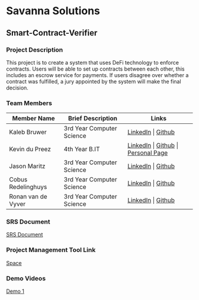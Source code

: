 # Savanna Solutions
## Smart-Contract-Verifier


### Project Description
This project is to create a system that uses DeFi technology to enforce contracts.
Users will be able to set up contracts between each other, this includes an escrow service for payments.
If users disagree over whether a contract was fulfilled, a jury appointed by the system will make the final decision.

### Team Members

| Member Name        | Brief Description        | Links     |
| ------------------ | --------------------     | --------- | 
| Kaleb Bruwer       | 3rd Year Computer Science| [LinkedIn](https://www.linkedin.com/in/kaleb-bruwer-033b2b20b  "Kaleb's LinkedIn Profile") \| [Github](https://github.com/Kaleb-Bruwer  "Kaleb's Github Profile") |
| Kevin du Preez     | 4th Year B.IT            | [LinkedIn](https://www.linkedin.com/in/kevindupreez8  "Kevin's LinkedIn Profile") \| [Github](https://github.com/bitBadger8  "Kevin's Github Profile") \| [Personal Page](http://bitbadger8.github.io/  "Kevin's Personal Profile") 
| Jason Maritz       | 3rd Year Computer Science| [LinkedIn](https://www.linkedin.com/in/jason-maritz-b2170b15a  "Jason's LinkedIn Profile") \| [Github](https://github.com/JasonMaritz  "Jason's Github Profile") |
| Cobus Redelinghuys | 3rd Year Computer Science| [LinkedIn](https://www.linkedin.com/in/cobus-redelinghuys-5a752516b  "Cobus's LinkedIn Profile") \| [Github](https://github.com/DarkMerlin1  "Cobus's Github Profile") |
| Ronan van de Vyver | 3rd Year Computer Science| [LinkedIn](https://linkedin.com/in/ronan-van-de-vyver-98bb7820b  "Ronan's LinkedIn Profile") \| [Github](https://github.com/Ronan-UP  "Ronan's Github Profile") |


### SRS Document
[SRS Document](https://drive.google.com/file/d/1IvI10wJO8FSv1APeL5g9D8WualTDp7nY/view?usp=sharing "SRS Document - Demo 2 Update")

### Project Management Tool Link
[Space](https://savannasolutions.jetbrains.space/p/scv  "JetBrains Space SCV") 

### Demo Videos
[Demo 1](https://youtu.be/Cp3SrhVhpx8 "Demo 1 Pre-Recorded")
